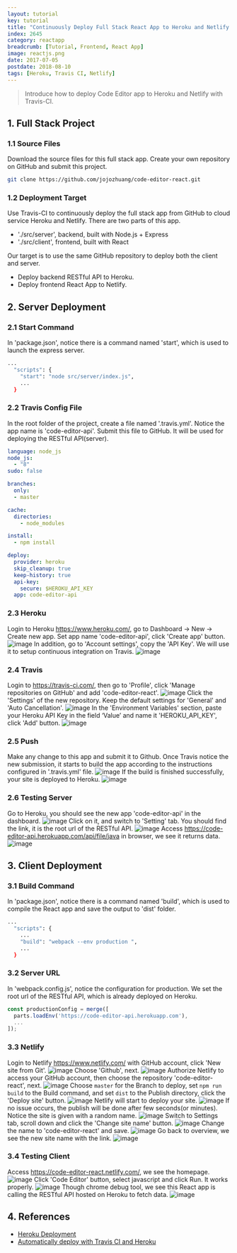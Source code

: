 ```yaml
---
layout: tutorial
key: tutorial
title: "Continuously Deploy Full Stack React App to Heroku and Netlify with Travis-CI"
index: 2645
category: reactapp
breadcrumb: [Tutorial, Frontend, React App]
image: reactjs.png
date: 2017-07-05
postdate: 2018-08-10
tags: [Heroku, Travis CI, Netlify]
---
```


> Introduce how to deploy Code Editor app to Heroku and Netlify with Travis-CI.

## 1. Full Stack Project
### 1.1 Source Files
Download the source files for this full stack app. Create your own repository on GitHub and submit this project.
```sh
git clone https://github.com/jojozhuang/code-editor-react.git
```
### 1.2 Deployment Target
Use Travis-CI to continuously deploy the full stack app from GitHub to cloud service Heroku and Netlify. There are two parts of this app.
* './src/server', backend, built with Node.js + Express
* './src/client', frontend, built with React

Our target is to use the same GitHub repository to deploy both the client and server.
* Deploy backend RESTful API to Heroku.
* Deploy frontend React App to Netlify.

## 2. Server Deployment
### 2.1 Start Command
In 'package.json', notice there is a command named 'start', which is used to launch the express server.
```sh
...
  "scripts": {
    "start": "node src/server/index.js",
    ...
  }
```
### 2.2 Travis Config File
In the root folder of the project, create a file named '.travis.yml'. Notice the app name is 'code-editor-api'. Submit this file to GitHub. It will be used for deploying the RESTful API(server).
```yml
language: node_js
node_js:
  - "8"
sudo: false

branches:
  only:
  - master

cache:
  directories:
    - node_modules

install:
  - npm install

deploy:
  provider: heroku
  skip_cleanup: true
  keep-history: true
  api-key:
    secure: $HEROKU_API_KEY
  app: code-editor-api
```
### 2.3 Heroku
Login to Heroku https://www.heroku.com/, go to Dashboard -> New -> Create new app. Set app name 'code-editor-api', click 'Create app' button.
![image](/public/images/frontend/425/heroku_createapp.png)
In addition, go to 'Account settings', copy the 'API Key'. We will use it to setup continuous integration on Travis.
![image](/public/images/frontend/425/heroku_apikey.png)  

### 2.4 Travis
Login to https://travis-ci.com/, then go to 'Profile', click 'Manage repositories on GitHub' and add 'code-editor-react'.
![image](/public/images/frontend/425/travis_add_repository.png)
Click the 'Settings' of the new repository. Keep the default settings for 'General' and 'Auto Cancellation'.
![image](/public/images/frontend/425/travis_settings.png)
In the 'Environment Variables' section, paste your Heroku API Key in the field ‘Value’ and name it 'HEROKU_API_KEY', click 'Add' button.
![image](/public/images/frontend/425/travis_environment_variable.png)
### 2.5 Push
Make any change to this app and submit it to Github. Once Travis notice the new submission, it starts to build the app according to the instructions configured in '.travis.yml' file.
![image](/public/images/frontend/425/travis_build.png)
If the build is finished successfully, your site is deployed to Heroku.
![image](/public/images/frontend/425/travis_deploy.png)  
### 2.6 Testing Server
Go to Heroku, you should see the new app 'code-editor-api' in the dashboard.
![image](/public/images/frontend/425/heroku_newapp.png)
Click on it, and switch to 'Setting' tab. You should find the link, it is the root url of the RESTful API.
![image](/public/images/frontend/425/heroku_link.png)
Access https://code-editor-api.herokuapp.com/api/file/java in browser, we see it returns data.
![image](/public/images/frontend/425/heroku_api.png)

## 3. Client Deployment
### 3.1 Build Command
In 'package.json', notice there is a command named 'build', which is used to compile the React app and save the output to 'dist' folder.
```sh
...
  "scripts": {
    ...
    "build": "webpack --env production ",
    ...
  }
```
### 3.2 Server URL
In 'webpack.config.js', notice the configuration for production. We set the root url of the RESTful API, which is already deployed on Heroku.
```javascript
const productionConfig = merge([
  parts.loadEnv('https://code-editor-api.herokuapp.com'),
  ...
]);
```
### 3.3 Netlify
Login to Netlify https://www.netlify.com/ with GitHub account, click 'New site from Git'.
![image](/public/images/frontend/425/netlify_app.png)
Choose 'Github', next.
![image](/public/images/frontend/425/netlify_newsite.png)
Authorize Netlify to access your GitHub account, then choose the repository 'code-editor-react', next.
![image](/public/images/frontend/425/netlify_repository.png)
Choose `master` for the Branch to deploy, set `npm run build` to the Build command, and set `dist` to the Publish directory, click the 'Deploy site' button.
![image](/public/images/frontend/425/netlify_options.png)
Netlify will start to deploy your site.
![image](/public/images/frontend/425/netlify_inprogress.png)
If no issue occurs, the publish will be done after few seconds(or minutes). Notice the site is given with a random name.
![image](/public/images/frontend/425/netlify_published.png)
Switch to Settings tab, scroll down and click the 'Change site name' button.
![image](/public/images/frontend/425/netlify_settings.png)
Change the name to 'code-editor-react' and save.
![image](/public/images/frontend/425/netlify_changename.png)
Go back to overview, we see the new site name with the link.
![image](/public/images/frontend/425/netlify_overview.png)
### 3.4 Testing Client
Access https://code-editor-react.netlify.com/, we see the homepage.
![image](/public/images/frontend/425/test_home.png)
Click 'Code Editor' button, select javascript and click Run. It works properly.
![image](/public/images/frontend/425/test_editor.png)
Though chrome debug tool, we see this React app is calling the RESTful API hosted on Heroku to fetch data.
![image](/public/images/frontend/425/test_remoteapi.png)

## 4. References
* [Heroku Deployment](https://docs.travis-ci.com/user/deployment/heroku/)
* [Automatically deploy with Travis CI and Heroku](https://medium.com/@felipeluizsoares/automatically-deploy-with-travis-ci-and-heroku-ddba1361647f)
